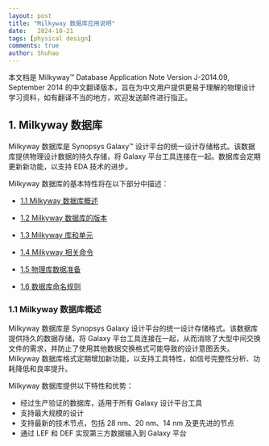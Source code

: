 ```yaml
---
layout: post
title: "Milkyway 数据库应用说明"
date:   2024-10-21
tags: [physical design]
comments: true
author: Shuhao
---
```


本文档是 Milkyway™ Database Application Note Version J-2014.09, September 2014 的中文翻译版本，旨在为中文用户提供更易于理解的物理设计学习资料，如有翻译不当的地方，欢迎发送邮件进行指正。

<h2 id="1.">1. Milkyway 数据库</h2>

Milkyway 数据库是 Synopsys Galaxy™ 设计平台的统一设计存储格式。该数据库提供物理设计数据的持久存储，将 Galaxy 平台工具连接在一起。数据库会定期更新新功能，以支持 EDA 技术的进步。

Milkyway 数据库的基本特性将在以下部分中描述：

* [1.1 Milkyway 数据库概述](#1.1)

* [1.2 Milkyway 数据库的版本](#1.2)

* [1.3 Milkyway 库和单元](#1.3)

* [1.4 Milkyway 相关命令](#1.4)

* [1.5 物理库数据准备](#1.5)

* [1.6 数据库命名规则](#1.6)

<h3 id="1.1">1.1 Milkyway 数据库概述</h3>

Milkyway 数据库是 Synopsys Galaxy 设计平台的统一设计存储格式。该数据库提供持久的数据存储，将 Galaxy 平台工具连接在一起，从而消除了大型中间交换文件的需求，并防止了使用其他数据交换格式可能导致的设计意图丢失。Milkyway 数据库格式定期增加新功能，以支持工具特性，如信号完整性分析、功耗降低和良率提升。

Milkyway 数据库提供以下特性和优势：

- 经过生产验证的数据库，适用于所有 Galaxy 设计平台工具
- 支持最大规模的设计
- 支持最新的技术节点，包括 28 nm、20 nm、14 nm 及更先进的节点
- 通过 LEF 和 DEF 实现第三方数据输入到 Galaxy 平台

